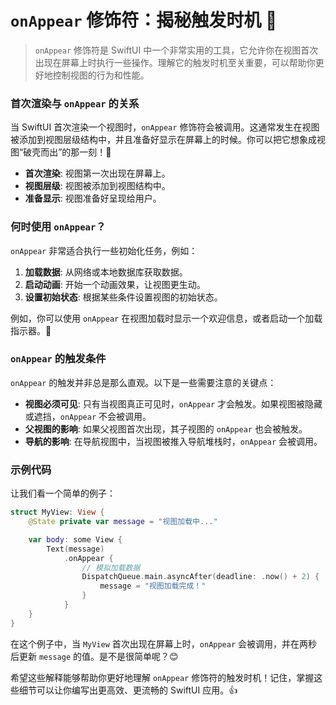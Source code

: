 ﻿# `onAppear` 修饰符：揭秘触发时机 🚀

> `onAppear` 修饰符是 SwiftUI 中一个非常实用的工具，它允许你在视图首次出现在屏幕上时执行一些操作。理解它的触发时机至关重要，可以帮助你更好地控制视图的行为和性能。

### 首次渲染与 `onAppear` 的关系

当 SwiftUI 首次渲染一个视图时，`onAppear` 修饰符会被调用。这通常发生在视图被添加到视图层级结构中，并且准备好显示在屏幕上的时候。你可以把它想象成视图“破壳而出”的那一刻！🐣

*   **首次渲染**: 视图第一次出现在屏幕上。
*   **视图层级**: 视图被添加到视图结构中。
*   **准备显示**: 视图准备好呈现给用户。

### 何时使用 `onAppear`？

`onAppear` 非常适合执行一些初始化任务，例如：

1.  **加载数据**: 从网络或本地数据库获取数据。
2.  **启动动画**: 开始一个动画效果，让视图更生动。
3.  **设置初始状态**: 根据某些条件设置视图的初始状态。

例如，你可以使用 `onAppear` 在视图加载时显示一个欢迎信息，或者启动一个加载指示器。🎉

### `onAppear` 的触发条件

`onAppear` 的触发并非总是那么直观。以下是一些需要注意的关键点：

*   **视图必须可见**: 只有当视图真正可见时，`onAppear` 才会触发。如果视图被隐藏或遮挡，`onAppear` 不会被调用。
*   **父视图的影响**: 如果父视图首次出现，其子视图的 `onAppear` 也会被触发。
*   **导航的影响**: 在导航视图中，当视图被推入导航堆栈时，`onAppear` 会被调用。

### 示例代码

让我们看一个简单的例子：

```swift
struct MyView: View {
    @State private var message = "视图加载中..."

    var body: some View {
        Text(message)
            .onAppear {
                // 模拟加载数据
                DispatchQueue.main.asyncAfter(deadline: .now() + 2) {
                    message = "视图加载完成！"
                }
            }
    }
}
```

在这个例子中，当 `MyView` 首次出现在屏幕上时，`onAppear` 会被调用，并在两秒后更新 `message` 的值。是不是很简单呢？😊

希望这些解释能够帮助你更好地理解 `onAppear` 修饰符的触发时机！记住，掌握这些细节可以让你编写出更高效、更流畅的 SwiftUI 应用。👍


